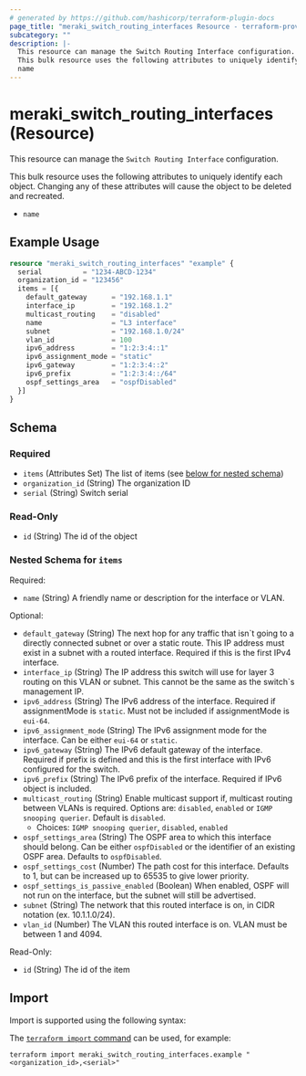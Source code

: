 ```yaml
---
# generated by https://github.com/hashicorp/terraform-plugin-docs
page_title: "meraki_switch_routing_interfaces Resource - terraform-provider-meraki"
subcategory: ""
description: |-
  This resource can manage the Switch Routing Interface configuration.
  This bulk resource uses the following attributes to uniquely identify each object. Changing any of these attributes will cause the object to be deleted and recreated.
  name
---
```


# meraki_switch_routing_interfaces (Resource)

This resource can manage the `Switch Routing Interface` configuration.

This bulk resource uses the following attributes to uniquely identify each object. Changing any of these attributes will cause the object to be deleted and recreated.
- `name`

## Example Usage

```terraform
resource "meraki_switch_routing_interfaces" "example" {
  serial          = "1234-ABCD-1234"
  organization_id = "123456"
  items = [{
    default_gateway      = "192.168.1.1"
    interface_ip         = "192.168.1.2"
    multicast_routing    = "disabled"
    name                 = "L3 interface"
    subnet               = "192.168.1.0/24"
    vlan_id              = 100
    ipv6_address         = "1:2:3:4::1"
    ipv6_assignment_mode = "static"
    ipv6_gateway         = "1:2:3:4::2"
    ipv6_prefix          = "1:2:3:4::/64"
    ospf_settings_area   = "ospfDisabled"
  }]
}
```

<!-- schema generated by tfplugindocs -->
## Schema

### Required

- `items` (Attributes Set) The list of items (see [below for nested schema](#nestedatt--items))
- `organization_id` (String) The organization ID
- `serial` (String) Switch serial

### Read-Only

- `id` (String) The id of the object

<a id="nestedatt--items"></a>
### Nested Schema for `items`

Required:

- `name` (String) A friendly name or description for the interface or VLAN.

Optional:

- `default_gateway` (String) The next hop for any traffic that isn`t going to a directly connected subnet or over a static route. This IP address must exist in a subnet with a routed interface. Required if this is the first IPv4 interface.
- `interface_ip` (String) The IP address this switch will use for layer 3 routing on this VLAN or subnet. This cannot be the same as the switch`s management IP.
- `ipv6_address` (String) The IPv6 address of the interface. Required if assignmentMode is `static`. Must not be included if assignmentMode is `eui-64`.
- `ipv6_assignment_mode` (String) The IPv6 assignment mode for the interface. Can be either `eui-64` or `static`.
- `ipv6_gateway` (String) The IPv6 default gateway of the interface. Required if prefix is defined and this is the first interface with IPv6 configured for the switch.
- `ipv6_prefix` (String) The IPv6 prefix of the interface. Required if IPv6 object is included.
- `multicast_routing` (String) Enable multicast support if, multicast routing between VLANs is required. Options are: `disabled`, `enabled` or `IGMP snooping querier`. Default is `disabled`.
  - Choices: `IGMP snooping querier`, `disabled`, `enabled`
- `ospf_settings_area` (String) The OSPF area to which this interface should belong. Can be either `ospfDisabled` or the identifier of an existing OSPF area. Defaults to `ospfDisabled`.
- `ospf_settings_cost` (Number) The path cost for this interface. Defaults to 1, but can be increased up to 65535 to give lower priority.
- `ospf_settings_is_passive_enabled` (Boolean) When enabled, OSPF will not run on the interface, but the subnet will still be advertised.
- `subnet` (String) The network that this routed interface is on, in CIDR notation (ex. 10.1.1.0/24).
- `vlan_id` (Number) The VLAN this routed interface is on. VLAN must be between 1 and 4094.

Read-Only:

- `id` (String) The id of the item

## Import

Import is supported using the following syntax:

The [`terraform import` command](https://developer.hashicorp.com/terraform/cli/commands/import) can be used, for example:

```shell
terraform import meraki_switch_routing_interfaces.example "<organization_id>,<serial>"
```

